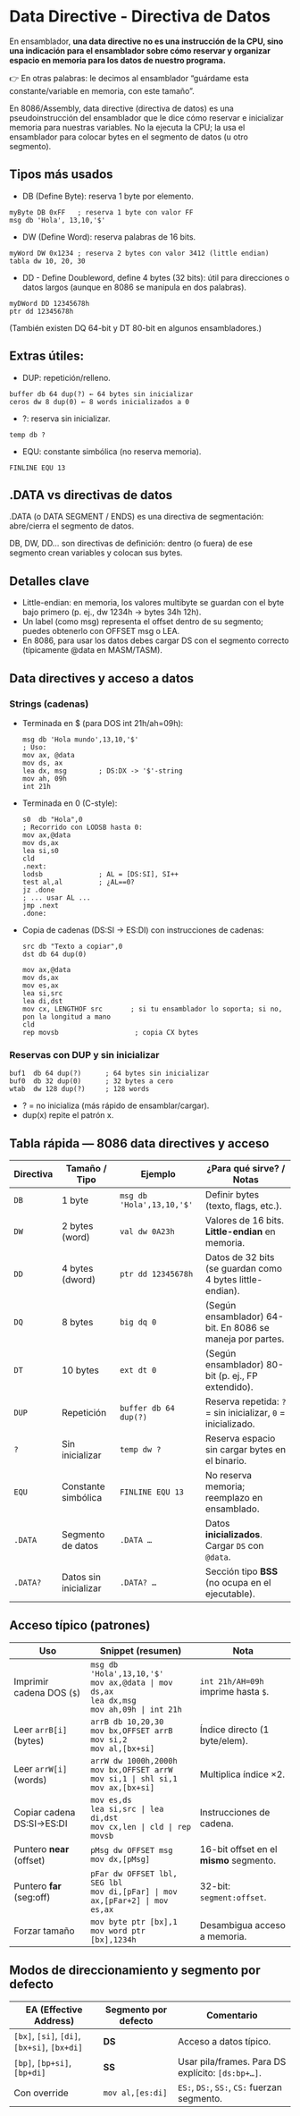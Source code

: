 # Data Directive - Directiva de Datos
En ensamblador, **una data directive no es una instrucción de la CPU, sino una indicación para el ensamblador sobre cómo reservar y organizar espacio en memoria para los datos de nuestro programa.**

👉 En otras palabras: le decimos al ensamblador “guárdame esta constante/variable en memoria, con este tamaño”.

En 8086/Assembly, data directive (directiva de datos) es una pseudoinstrucción del ensamblador que le dice cómo reservar e inicializar memoria para nuestras variables. No la ejecuta la CPU; la usa el ensamblador para colocar bytes en el segmento de datos (u otro segmento).

## Tipos más usados
- DB (Define Byte): reserva 1 byte por elemento.  
```
myByte DB 0xFF   ; reserva 1 byte con valor FF
msg db 'Hola', 13,10,'$'
```

- DW (Define Word): reserva palabras de 16 bits.
```
myWord DW 0x1234 ; reserva 2 bytes con valor 3412 (little endian)
tabla dw 10, 20, 30
```

- DD - Define Doubleword, define 4 bytes (32 bits): útil para direcciones o datos largos (aunque en 8086 se manipula en dos palabras).
```
myDWord DD 12345678h
ptr dd 12345678h
```
(También existen DQ 64-bit y DT 80-bit en algunos ensambladores.)

## Extras útiles:
- DUP: repetición/relleno.  
```
buffer db 64 dup(?) ← 64 bytes sin inicializar  
ceros dw 8 dup(0) ← 8 words inicializados a 0  
```
- ?: reserva sin inicializar.  
```
temp db ?
```
- EQU: constante simbólica (no reserva memoria).  
```
FINLINE EQU 13
```

## .DATA vs directivas de datos

.DATA (o DATA SEGMENT / ENDS) es una directiva de segmentación: abre/cierra el segmento de datos.

DB, DW, DD… son directivas de definición: dentro (o fuera) de ese segmento crean variables y colocan sus bytes.

## Detalles clave
- Little-endian: en memoria, los valores multibyte se guardan con el byte bajo primero (p. ej., dw 1234h → bytes 34h 12h).
- Un label (como msg) representa el offset dentro de su segmento; puedes obtenerlo con OFFSET msg o LEA.
- En 8086, para usar los datos debes cargar DS con el segmento correcto (típicamente @data en MASM/TASM).


## Data directives y acceso a datos

### Strings (cadenas)  
- Terminada en $ (para DOS int 21h/ah=09h):
  ```
  msg db 'Hola mundo',13,10,'$'
  ; Uso:
  mov ax, @data
  mov ds, ax
  lea dx, msg        ; DS:DX -> '$'-string
  mov ah, 09h
  int 21h
  ```

- Terminada en 0 (C-style):
  ```
  s0  db "Hola",0
  ; Recorrido con LODSB hasta 0:
  mov ax,@data
  mov ds,ax
  lea si,s0
  cld
  .next:
  lodsb              ; AL = [DS:SI], SI++
  test al,al         ; ¿AL==0?
  jz .done
  ; ... usar AL ...
  jmp .next
  .done:
  ```

- Copia de cadenas (DS:SI → ES:DI) con instrucciones de cadenas:
  ```
  src db "Texto a copiar",0
  dst db 64 dup(0)
  
  mov ax,@data
  mov ds,ax
  mov es,ax
  lea si,src
  lea di,dst
  mov cx, LENGTHOF src       ; si tu ensamblador lo soporta; si no, pon la longitud a mano
  cld
  rep movsb                   ; copia CX bytes
  ```

### Reservas con DUP y sin inicializar
```
buf1  db 64 dup(?)      ; 64 bytes sin inicializar
buf0  db 32 dup(0)      ; 32 bytes a cero
wtab  dw 128 dup(?)     ; 128 words
```
- ? = no inicializa (más rápido de ensamblar/cargar).
- dup(x) repite el patrón x.


## Tabla rápida — 8086 data directives y acceso

| Directiva | Tamaño / Tipo         | Ejemplo                   | ¿Para qué sirve? / Notas                                     |
| --------- | --------------------- | ------------------------- | ------------------------------------------------------------ |
| `DB`      | 1 byte                | `msg db 'Hola',13,10,'$'` | Definir bytes (texto, flags, etc.).                          |
| `DW`      | 2 bytes (word)        | `val dw 0A23h`            | Valores de 16 bits. **Little-endian** en memoria.            |
| `DD`      | 4 bytes (dword)       | `ptr dd 12345678h`        | Datos de 32 bits (se guardan como 4 bytes little-endian).    |
| `DQ`      | 8 bytes               | `big dq 0`                | (Según ensamblador) 64-bit. En 8086 se maneja por partes.    |
| `DT`      | 10 bytes              | `ext dt 0`                | (Según ensamblador) 80-bit (p. ej., FP extendido).           |
| `DUP`     | Repetición            | `buffer db 64 dup(?)`     | Reserva repetida: `?` = sin inicializar, `0` = inicializado. |
| `?`       | Sin inicializar       | `temp dw ?`               | Reserva espacio sin cargar bytes en el binario.              |
| `EQU`     | Constante simbólica   | `FINLINE EQU 13`          | No reserva memoria; reemplazo en ensamblado.                 |
| `.DATA`   | Segmento de datos     | `.DATA …`                 | Datos **inicializados**. Cargar `DS` con `@data`.            |
| `.DATA?`  | Datos sin inicializar | `.DATA? …`                | Sección tipo **BSS** (no ocupa en el ejecutable).            |



## Acceso típico (patrones)
| Uso                         | Snippet (resumen)                                                                                   | Nota                                    |
| --------------------------- | --------------------------------------------------------------------------------------------------- | --------------------------------------- |
| Imprimir cadena DOS (`$`)   | `msg db 'Hola',13,10,'$'`<br>`mov ax,@data \| mov ds,ax`<br>`lea dx,msg`<br>`mov ah,09h \| int 21h` | `int 21h/AH=09h` imprime hasta `$`.     |
| Leer `arrB[i]` (bytes)      | `arrB db 10,20,30`<br>`mov bx,OFFSET arrB`<br>`mov si,2`<br>`mov al,[bx+si]`                        | Índice directo (1 byte/elem).           |
| Leer `arrW[i]` (words)      | `arrW dw 1000h,2000h`<br>`mov bx,OFFSET arrW`<br>`mov si,1 \| shl si,1`<br>`mov ax,[bx+si]`         | Multiplica índice ×2.                   |
| Copiar cadena DS\:SI→ES\:DI | `mov es,ds`<br>`lea si,src \| lea di,dst`<br>`mov cx,len \| cld \| rep movsb`                       | Instrucciones de cadena.                |
| Puntero **near** (offset)   | `pMsg dw OFFSET msg`<br>`mov dx,[pMsg]`                                                             | 16-bit offset en el **mismo** segmento. |
| Puntero **far** (seg\:off)  | `pFar dw OFFSET lbl, SEG lbl`<br>`mov di,[pFar] \| mov ax,[pFar+2] \| mov es,ax`                    | 32-bit: `segment:offset`.               |
| Forzar tamaño               | `mov byte ptr [bx],1`<br>`mov word ptr [bx],1234h`                                                  | Desambigua acceso a memoria.            |


## Modos de direccionamiento y segmento por defecto
| EA (Effective Address)                       | Segmento por defecto | Comentario                                        |
| -------------------------------------------- | -------------------- | ------------------------------------------------- |
| `[bx]`, `[si]`, `[di]`, `[bx+si]`, `[bx+di]` | **DS**               | Acceso a datos típico.                            |
| `[bp]`, `[bp+si]`, `[bp+di]`                 | **SS**               | Usar pila/frames. Para DS explícito: `[ds:bp+…]`. |
| Con override                                 | `mov al,[es:di]`     | `ES:`, `DS:`, `SS:`, `CS:` fuerzan segmento.      |
